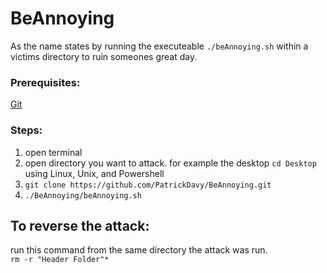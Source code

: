# BeAnnoying
As the name states by running the executeable ```./beAnnoying.sh``` within a victims directory to ruin someones great day.
### Prerequisites:
[Git](https://git-scm.com/downloads)
### Steps:
1. open terminal
2. open directory you want to attack. for example the desktop ```cd Desktop``` using Linux, Unix, and Powershell
3. ```git clone https://github.com/PatrickDavy/BeAnnoying.git```
4. ```./BeAnnoying/beAnnoying.sh```

## To reverse the attack:
run this command from the same directory the attack was run.  
```rm -r "Header Folder"*```
